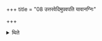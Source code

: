 +++
title = "08 उत्तरवेदिमुपवपति यावानग्निः"

+++

<details><summary>थिते</summary>

उत्तरवेदिमुपवपति यावानग्निः ८
</details>

